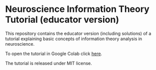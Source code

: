 # Neuroscience Information Theory Tutorial (educator version)
This repository contains the educator version (including solutions) of a tutorial explaining basic concepts of information theory analysis in neuroscience.

To open the tutorial in Google Colab click [here](https://colab.research.google.com/github/rmaffulli/MI_tutorial/blob/main/MI_tutorial.ipynb).

The tutorial is released under MIT license.
